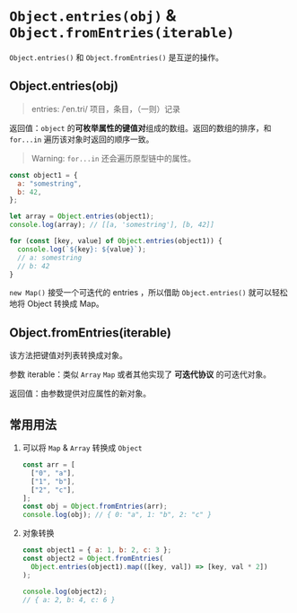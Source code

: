 # `Object.entries(obj)` & `Object.fromEntries(iterable)`

`Object.entries()` 和 `Object.fromEntries()` 是互逆的操作。

## Object.entries(obj)

> entries: /ˈen.tri/ 项目，条目，（一则）记录

返回值：`object` 的**可枚举属性的键值对**组成的数组。返回的数组的排序，和 `for...in` 遍历该对象时返回的顺序一致。

> Warning:
> `for...in` 还会遍历原型链中的属性。

```javascript
const object1 = {
  a: "somestring",
  b: 42,
};

let array = Object.entries(object1);
console.log(array); // [[a, 'somestring'], [b, 42]]

for (const [key, value] of Object.entries(object1)) {
  console.log(`${key}: ${value}`);
  // a: somestring
  // b: 42
}
```

`new Map()` 接受一个可迭代的 entries ，所以借助 `Object.entries()` 就可以轻松地将 Object 转换成 Map。

## Object.fromEntries(iterable)

该方法把键值对列表转换成对象。

参数 iterable：类似 `Array` `Map` 或者其他实现了 **可迭代协议** 的可迭代对象。

返回值：由参数提供对应属性的新对象。

## 常用用法

1. 可以将 `Map` & `Array` 转换成 `Object`

   ```js
   const arr = [
     ["0", "a"],
     ["1", "b"],
     ["2", "c"],
   ];
   const obj = Object.fromEntries(arr);
   console.log(obj); // { 0: "a", 1: "b", 2: "c" }
   ```

2. 对象转换

   ```js
   const object1 = { a: 1, b: 2, c: 3 };
   const object2 = Object.fromEntries(
     Object.entries(object1).map(([key, val]) => [key, val * 2])
   );

   console.log(object2);
   // { a: 2, b: 4, c: 6 }
   ```
